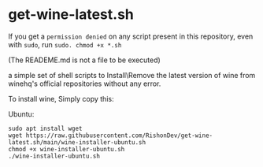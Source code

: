 # get-wine-latest.sh
If you get a `permission denied` on any script present in this repository, even with `sudo`, run `sudo. chmod +x *.sh` 

(The READEME.md is not a file to be executed)

a simple set of shell scripts to Install\Remove the latest version of wine from winehq's official repositories without any error.

To install wine, Simply copy this:

Ubuntu:
```
sudo apt install wget
wget https://raw.githubusercontent.com/RishonDev/get-wine-latest.sh/main/wine-installer-ubuntu.sh
chmod +x wine-installer-ubuntu.sh
./wine-installer-ubuntu.sh
```